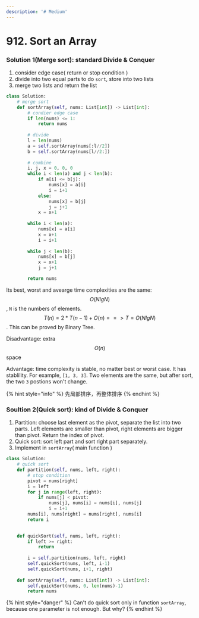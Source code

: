 ```yaml
---
description: '# Medium'
---
```


# 912. Sort an Array

### Solution 1\(Merge sort\): standard Divide & Conquer

1. consider edge case\( return or stop condition \)
2. divide into two equal parts to do `sort`, store into two lists
3. merge two lists and return the list

```python
class Solution:
    # merge sort
    def sortArray(self, nums: List[int]) -> List[int]:
        # condier edge case
        if len(nums) <= 1:
            return nums
        
        # divide
        l = len(nums)
        a = self.sortArray(nums[:l//2])
        b = self.sortArray(nums[l//2:])
        
        # combine
        i, j, x = 0, 0, 0
        while i < len(a) and j < len(b):
            if a[i] <= b[j]:
                nums[x] = a[i]
                i = i+1
            else:
                nums[x] = b[j]
                j = j+1
            x = x+1
        
        while i < len(a):
            nums[x] = a[i]
            x = x+1
            i = i+1
            
        while j < len(b):
            nums[x] = b[j]
            x = x+1
            j = j+1

        return nums
```

Its best, worst and avearge time complexities are the same: $$O(NlgN)$$ , `N` is the numbers of elements. $$T(n) = 2*T(n-1) + O(n)  ==>  T  = O(NlgN)$$ . This can be proved by Binary Tree.

Disadvantage: extra $$O(n)$$ space

Advantage: time complexity is stable, no matter best or worst case. It has stablility. For example, `[1, 3, 3]`. Two elements are the same, but after sort, the two `3` postions won't change.

{% hint style="info" %}
先局部排序，再整体排序
{% endhint %}

### Soultion 2\(Quick sort\): kind of Divide & Conquer

1. Partition: choose last element as the pivot, separate the list into two parts. Left elements are smaller than pivot, right elements are bigger than pivot. Return the index of pivot.
2. Quick sort: sort left part and sort right part separately.
3. Implement in `sortArray`\( main function \)

```python
class Solution:
    # quick sort
    def partition(self, nums, left, right):
        # stop condition
        pivot = nums[right]
        i = left
        for j in range(left, right):
            if nums[j] < pivot:
                nums[j], nums[i] = nums[i], nums[j]
                i = i+1
        nums[i], nums[right] = nums[right], nums[i]
        return i

        
    def quickSort(self, nums, left, right):
        if left >= right:
            return
        
        i = self.partition(nums, left, right)
        self.quickSort(nums, left, i-1)
        self.quickSort(nums, i+1, right)
        
    def sortArray(self, nums: List[int]) -> List[int]:
        self.quickSort(nums, 0, len(nums)-1)
        return nums
```

{% hint style="danger" %}
Can't do quick sort only in function `sortArray`, because one parameter is not enough. But why?
{% endhint %}

